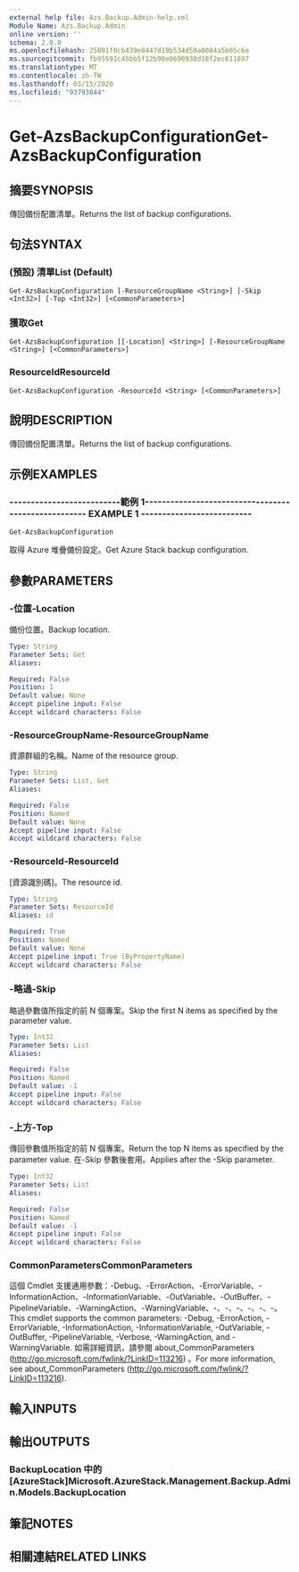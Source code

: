 ```yaml
---
external help file: Azs.Backup.Admin-help.xml
Module Name: Azs.Backup.Admin
online version: ''
schema: 2.0.0
ms.openlocfilehash: 25091f0cb439e0447d19b534d59a0084a5b05c6e
ms.sourcegitcommit: fb95591c45bb5f12b98e0690938d18f2ec611897
ms.translationtype: MT
ms.contentlocale: zh-TW
ms.lasthandoff: 03/15/2020
ms.locfileid: "93793844"
---
```

# <span data-ttu-id="0e047-101">Get-AzsBackupConfiguration</span><span class="sxs-lookup"><span data-stu-id="0e047-101">Get-AzsBackupConfiguration</span></span>

## <span data-ttu-id="0e047-102">摘要</span><span class="sxs-lookup"><span data-stu-id="0e047-102">SYNOPSIS</span></span>
<span data-ttu-id="0e047-103">傳回備份配置清單。</span><span class="sxs-lookup"><span data-stu-id="0e047-103">Returns the list of backup configurations.</span></span>

## <span data-ttu-id="0e047-104">句法</span><span class="sxs-lookup"><span data-stu-id="0e047-104">SYNTAX</span></span>

### <span data-ttu-id="0e047-105"> (預設) 清單</span><span class="sxs-lookup"><span data-stu-id="0e047-105">List (Default)</span></span>
```
Get-AzsBackupConfiguration [-ResourceGroupName <String>] [-Skip <Int32>] [-Top <Int32>] [<CommonParameters>]
```

### <span data-ttu-id="0e047-106">獲取</span><span class="sxs-lookup"><span data-stu-id="0e047-106">Get</span></span>
```
Get-AzsBackupConfiguration [[-Location] <String>] [-ResourceGroupName <String>] [<CommonParameters>]
```

### <span data-ttu-id="0e047-107">ResourceId</span><span class="sxs-lookup"><span data-stu-id="0e047-107">ResourceId</span></span>
```
Get-AzsBackupConfiguration -ResourceId <String> [<CommonParameters>]
```

## <span data-ttu-id="0e047-108">說明</span><span class="sxs-lookup"><span data-stu-id="0e047-108">DESCRIPTION</span></span>
<span data-ttu-id="0e047-109">傳回備份配置清單。</span><span class="sxs-lookup"><span data-stu-id="0e047-109">Returns the list of backup configurations.</span></span>

## <span data-ttu-id="0e047-110">示例</span><span class="sxs-lookup"><span data-stu-id="0e047-110">EXAMPLES</span></span>

### <span data-ttu-id="0e047-111">--------------------------範例 1--------------------------</span><span class="sxs-lookup"><span data-stu-id="0e047-111">-------------------------- EXAMPLE 1 --------------------------</span></span>
```
Get-AzsBackupConfiguration
```

<span data-ttu-id="0e047-112">取得 Azure 堆疊備份設定。</span><span class="sxs-lookup"><span data-stu-id="0e047-112">Get Azure Stack backup configuration.</span></span>

## <span data-ttu-id="0e047-113">參數</span><span class="sxs-lookup"><span data-stu-id="0e047-113">PARAMETERS</span></span>

### <span data-ttu-id="0e047-114">-位置</span><span class="sxs-lookup"><span data-stu-id="0e047-114">-Location</span></span>
<span data-ttu-id="0e047-115">備份位置。</span><span class="sxs-lookup"><span data-stu-id="0e047-115">Backup location.</span></span>

```yaml
Type: String
Parameter Sets: Get
Aliases: 

Required: False
Position: 1
Default value: None
Accept pipeline input: False
Accept wildcard characters: False
```

### <span data-ttu-id="0e047-116">-ResourceGroupName</span><span class="sxs-lookup"><span data-stu-id="0e047-116">-ResourceGroupName</span></span>
<span data-ttu-id="0e047-117">資源群組的名稱。</span><span class="sxs-lookup"><span data-stu-id="0e047-117">Name of the resource group.</span></span>

```yaml
Type: String
Parameter Sets: List, Get
Aliases: 

Required: False
Position: Named
Default value: None
Accept pipeline input: False
Accept wildcard characters: False
```

### <span data-ttu-id="0e047-118">-ResourceId</span><span class="sxs-lookup"><span data-stu-id="0e047-118">-ResourceId</span></span>
<span data-ttu-id="0e047-119">[資源識別碼]。</span><span class="sxs-lookup"><span data-stu-id="0e047-119">The resource id.</span></span>

```yaml
Type: String
Parameter Sets: ResourceId
Aliases: id

Required: True
Position: Named
Default value: None
Accept pipeline input: True (ByPropertyName)
Accept wildcard characters: False
```

### <span data-ttu-id="0e047-120">-略過</span><span class="sxs-lookup"><span data-stu-id="0e047-120">-Skip</span></span>
<span data-ttu-id="0e047-121">略過參數值所指定的前 N 個專案。</span><span class="sxs-lookup"><span data-stu-id="0e047-121">Skip the first N items as specified by the parameter value.</span></span>

```yaml
Type: Int32
Parameter Sets: List
Aliases: 

Required: False
Position: Named
Default value: -1
Accept pipeline input: False
Accept wildcard characters: False
```

### <span data-ttu-id="0e047-122">-上方</span><span class="sxs-lookup"><span data-stu-id="0e047-122">-Top</span></span>
<span data-ttu-id="0e047-123">傳回參數值所指定的前 N 個專案。</span><span class="sxs-lookup"><span data-stu-id="0e047-123">Return the top N items as specified by the parameter value.</span></span>
<span data-ttu-id="0e047-124">在-Skip 參數後套用。</span><span class="sxs-lookup"><span data-stu-id="0e047-124">Applies after the -Skip parameter.</span></span>

```yaml
Type: Int32
Parameter Sets: List
Aliases: 

Required: False
Position: Named
Default value: -1
Accept pipeline input: False
Accept wildcard characters: False
```

### <span data-ttu-id="0e047-125">CommonParameters</span><span class="sxs-lookup"><span data-stu-id="0e047-125">CommonParameters</span></span>
<span data-ttu-id="0e047-126">這個 Cmdlet 支援通用參數：-Debug、-ErrorAction、-ErrorVariable、-InformationAction、-InformationVariable、-OutVariable、-OutBuffer、-PipelineVariable、-WarningAction、-WarningVariable、-、-、-、-、-、-。</span><span class="sxs-lookup"><span data-stu-id="0e047-126">This cmdlet supports the common parameters: -Debug, -ErrorAction, -ErrorVariable, -InformationAction, -InformationVariable, -OutVariable, -OutBuffer, -PipelineVariable, -Verbose, -WarningAction, and -WarningVariable.</span></span> <span data-ttu-id="0e047-127">如需詳細資訊，請參閱 about_CommonParameters (http://go.microsoft.com/fwlink/?LinkID=113216) 。</span><span class="sxs-lookup"><span data-stu-id="0e047-127">For more information, see about_CommonParameters (http://go.microsoft.com/fwlink/?LinkID=113216).</span></span>

## <span data-ttu-id="0e047-128">輸入</span><span class="sxs-lookup"><span data-stu-id="0e047-128">INPUTS</span></span>

## <span data-ttu-id="0e047-129">輸出</span><span class="sxs-lookup"><span data-stu-id="0e047-129">OUTPUTS</span></span>

### <span data-ttu-id="0e047-130">BackupLocation 中的 [AzureStack]</span><span class="sxs-lookup"><span data-stu-id="0e047-130">Microsoft.AzureStack.Management.Backup.Admin.Models.BackupLocation</span></span>

## <span data-ttu-id="0e047-131">筆記</span><span class="sxs-lookup"><span data-stu-id="0e047-131">NOTES</span></span>

## <span data-ttu-id="0e047-132">相關連結</span><span class="sxs-lookup"><span data-stu-id="0e047-132">RELATED LINKS</span></span>

